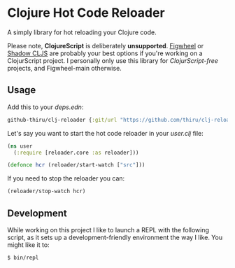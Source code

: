 # Clojure Hot Code Reloader

A simply library for hot reloading your Clojure code.

Please note, **ClojureScript** is deliberately **unsupported**. [Figwheel](https://figwheel.org/) or [Shadow CLJS](http://shadow-cljs.org/) are probably your best options if you're working on a ClojurScript project. I personally only use this library for *ClojurScript-free* projects, and Figwheel-main otherwise.

## Usage

Add this to your *deps.edn*:

```clojure
github-thiru/clj-reloader {:git/url "https://github.com/thiru/clj-reloader" :sha "INSERT SHA HERE"}
```

Let's say you want to start the hot code reloader in your *user.clj* file:

```clojure
(ns user
  (:require [reloader.core :as reloader]))

(defonce hcr (reloader/start-watch ["src"]))
```

If you need to stop the reloader you can:

```clojure
(reloader/stop-watch hcr)
```

## Development

While working on this project I like to launch a REPL with the following script, as it sets up a development-friendly environment the way I like. You might like it to:

```shell
$ bin/repl
```

